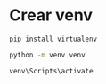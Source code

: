 
# Crear venv
```sh
pip install virtualenv
```
```sh
python -m venv venv
```

```sh
venv\Scripts\activate
```
   
